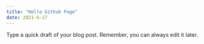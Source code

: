 ```yaml
---
title: "Hello Github Page"
date: 2021-6-17
---
```


Type a quick draft of your blog post. Remember, you can always edit it later.
